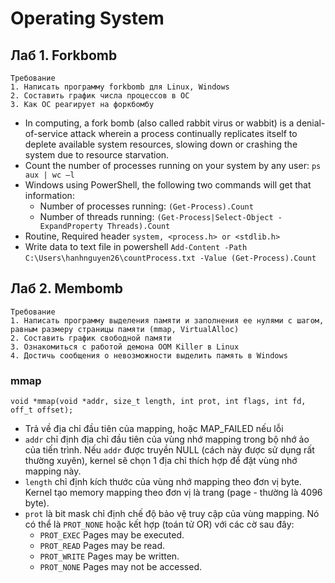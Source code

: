 # Operating System
## Лаб 1. Forkbomb
    Требование
    1. Написать программу forkbomb для Linux, Windows
    2. Составить график числа процессов в ОС
    3. Как ОС реагирует на форкбомбу

-	In computing, a fork bomb (also called rabbit virus or wabbit) is a denial-of-service attack wherein a process continually replicates itself to deplete available system resources, slowing down or crashing the system due to resource starvation.
-	 Count the number of processes running on your system by any user:
   `ps aux | wc –l` 
-	Windows using PowerShell, the following two commands will get that information:
    + Number of processes running: `(Get-Process).Count` 
    + Number of threads running: `(Get-Process|Select-Object -ExpandProperty Threads).Count`
-	Routine, Required header
  `system, <process.h> or <stdlib.h>`
-	Write data to text file in powershell `Add-Content -Path `
  `C:\Users\hanhnguyen26\countProcess.txt -Value (Get-Process).Count`
## Лаб 2. Membomb
    Требование
    1. Написать программу выделения памяти и заполнения ее нулями с шагом, равным размеру страницы памяти (mmap, VirtualAlloc)
    2. Составить график свободной памяти
    3. Ознакомиться с работой демона OOM Killer в Linux
    4. Достичь сообщения о невозможности выделить память в Windows
### mmap
    void *mmap(void *addr, size_t length, int prot, int flags, int fd, off_t offset);
- Trả về địa chỉ đầu tiên của mapping, hoặc MAP_FAILED nếu lỗi
- `addr` chỉ định địa chỉ đầu tiên của vùng nhớ mapping trong bộ nhớ ảo của tiến trình. Nếu `addr` được truyền NULL (cách này được sử dụng rất thường xuyên), kernel sẽ chọn 1 địa chỉ thích hợp để đặt vùng nhớ mapping này.
- `length` chỉ định kích thước của vùng nhớ mapping theo đơn vị byte. Kernel tạo memory mapping theo đơn vị là trang (page - thường là 4096 byte).
- `prot` là bit mask chỉ định chế độ bảo vệ truy cập của vùng mapping. Nó có thể là `PROT_NONE` hoặc kết hợp (toán tử OR) với các cờ sau đây:
    + `PROT_EXEC` Pages may be executed.
    + `PROT_READ` Pages may be read.
    + `PROT_WRITE` Pages may be written.
    + `PROT_NONE` Pages may not be accessed.
